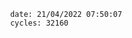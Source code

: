 

                date: 21/04/2022 07:50:07
                cycles: 32160

                         